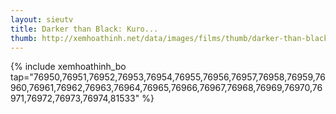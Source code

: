```yaml
---
layout: sieutv
title: Darker than Black: Kuro...
thumb: http://xemhoathinh.net/data/images/films/thumb/darker-than-black-kuro-no-keiyakusha-darker-than-black-kuro-no-keiyakusha-2012.jpg
---
```

{% include xemhoathinh_bo tap="76950,76951,76952,76953,76954,76955,76956,76957,76958,76959,76960,76961,76962,76963,76964,76965,76966,76967,76968,76969,76970,76971,76972,76973,76974,81533" %} 
